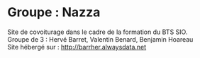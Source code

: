 # Groupe : Nazza
Site de covoiturage dans le cadre de la formation du BTS SIO. <br> 
Groupe de 3 : Hervé Barret, Valentin Benard, Benjamin Hoareau <br>
Site hébergé sur : http://barrher.alwaysdata.net
